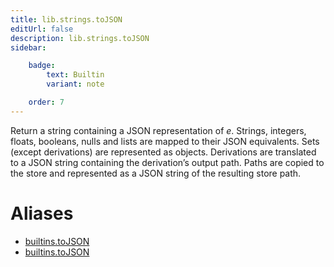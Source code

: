 ```yaml
---
title: lib.strings.toJSON
editUrl: false
description: lib.strings.toJSON
sidebar:

    badge:
        text: Builtin
        variant: note

    order: 7
---
```


Return a string containing a JSON representation of *e*. Strings,
integers, floats, booleans, nulls and lists are mapped to their JSON
equivalents. Sets (except derivations) are represented as objects.
Derivations are translated to a JSON string containing the
derivation’s output path. Paths are copied to the store and
represented as a JSON string of the resulting store path.


# Aliases

- [builtins.toJSON](/nix-doc-comments/reference/builtins/builtins-tojson)
- [builtins.toJSON](/nix-doc-comments/reference/builtins/builtins-tojson)


